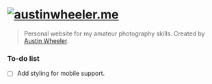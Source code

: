 # [![austinwheeler.me](/images/photo4.jpeg)](austinwheeler.me)

> Personal website for my amateur photography skills. Created by [Austin Wheeler](https://austinwheeler.me).

### To-do list

- [ ] Add styling for mobile support.
